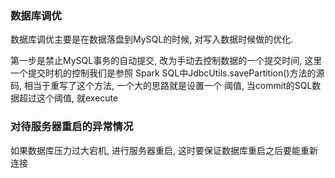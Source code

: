 ### 数据库调优

数据库调优主要是在数据落盘到MySQL的时候, 对写入数据时候做的优化.

第一步是禁止MySQL事务的自动提交, 改为手动去控制数据的一个提交时间, 这里一个提交时机的控制我们是参照
Spark SQL中JdbcUtils.savePartition()方法的源码, 相当于重写了这个方法, 一个大的思路就是设置一个
阈值, 当commit的SQL数据超过这个阈值, 就execute

### 对待服务器重启的异常情况

如果数据库压力过大宕机, 进行服务器重启, 这时要保证数据库重启之后要能重新连接

